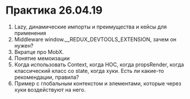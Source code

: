 # Практика 26.04.19

1. Lazy, динамические импорты и преимущества и кейсы для применения
1. Middleware window.__REDUX_DEVTOOLS_EXTENSION, зачем он нужен?
1. Вкратце про MobX.
1. Понятие мемоизации 
1. Когда использовать Context, когда HOC, когда propsRender, когда классический класс со state, когда хуки. Есть ли какие-то рекомендации, правила?
1. Пример с глобальным контекстом и элементами, которые через хуки воздействуют на него.